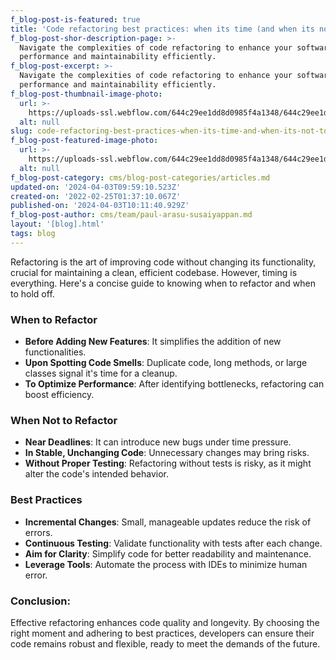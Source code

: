 ```yaml
---
f_blog-post-is-featured: true
title: 'Code refactoring best practices: when its time (and when its not) to do it'
f_blog-post-shor-description-page: >-
  Navigate the complexities of code refactoring to enhance your software's
  performance and maintainability efficiently.
f_blog-post-excerpt: >-
  Navigate the complexities of code refactoring to enhance your software's
  performance and maintainability efficiently.
f_blog-post-thumbnail-image-photo:
  url: >-
    https://uploads-ssl.webflow.com/644c29ee1dd8d0985f4a1348/644c29ee1dd8d03cde4a147b_thumbnail-5-blog-dev-template.png
  alt: null
slug: code-refactoring-best-practices-when-its-time-and-when-its-not-to-do-it
f_blog-post-featured-image-photo:
  url: >-
    https://uploads-ssl.webflow.com/644c29ee1dd8d0985f4a1348/644c29ee1dd8d06a9b4a1460_image-5-blog-dev-template.png
  alt: null
f_blog-post-category: cms/blog-post-categories/articles.md
updated-on: '2024-04-03T09:59:10.523Z'
created-on: '2022-02-25T01:37:10.067Z'
published-on: '2024-04-03T10:11:40.929Z'
f_blog-post-author: cms/team/paul-arasu-susaiyappan.md
layout: '[blog].html'
tags: blog
---
```


Refactoring is the art of improving code without changing its functionality, crucial for maintaining a clean, efficient codebase. However, timing is everything. Here's a concise guide to knowing when to refactor and when to hold off.

### When to Refactor

*   **Before Adding New Features**: It simplifies the addition of new functionalities.
*   **Upon Spotting Code Smells**: Duplicate code, long methods, or large classes signal it's time for a cleanup.
*   **To Optimize Performance**: After identifying bottlenecks, refactoring can boost efficiency.

### When Not to Refactor

*   **Near Deadlines**: It can introduce new bugs under time pressure.
*   **In Stable, Unchanging Code**: Unnecessary changes may bring risks.
*   **Without Proper Testing**: Refactoring without tests is risky, as it might alter the code's intended behavior.

### Best Practices

*   **Incremental Changes**: Small, manageable updates reduce the risk of errors.
*   **Continuous Testing**: Validate functionality with tests after each change.
*   **Aim for Clarity**: Simplify code for better readability and maintenance.
*   **Leverage Tools**: Automate the process with IDEs to minimize human error.

### Conclusion:

Effective refactoring enhances code quality and longevity. By choosing the right moment and adhering to best practices, developers can ensure their code remains robust and flexible, ready to meet the demands of the future.
